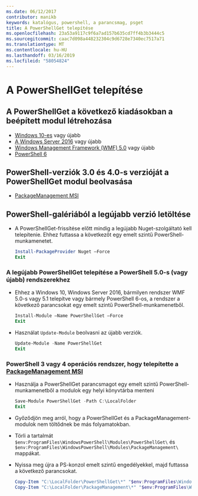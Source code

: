 ```yaml
---
ms.date: 06/12/2017
contributor: manikb
keywords: katalógus, powershell, a parancsmag, psget
title: A PowerShellGet telepítése
ms.openlocfilehash: 23a53a9117c9f6a7ad157b635cd7ff4b3b3444c5
ms.sourcegitcommit: caac7d098a448232304c9d6728e7340ec7517a71
ms.translationtype: MT
ms.contentlocale: hu-HU
ms.lasthandoff: 03/16/2019
ms.locfileid: "58054824"
---
```

# <a name="installing-powershellget"></a>A PowerShellGet telepítése

## <a name="powershellget-is-an-in-box-module-in-the-following-releases"></a>A PowerShellGet a következő kiadásokban a beépített modul létrehozása

- [Windows 10-es](https://www.microsoft.com/windows) vagy újabb
- [A Windows Server 2016](/windows-server/windows-server) vagy újabb
- [Windows Management Framework (WMF) 5.0](https://www.microsoft.com/download/details.aspx?id=50395) vagy újabb
- [PowerShell 6](https://github.com/PowerShell/PowerShell/releases)

## <a name="get-powershellget-module-for-powershell-versions-30-and-40"></a>PowerShell-verziók 3.0 és 4.0-s verzióját a PowerShellGet modul beolvasása

- [PackageManagement MSI](https://www.microsoft.com/download/details.aspx?id=51451)

## <a name="get-the-latest-version-from-powershell-gallery"></a>PowerShell-galériából a legújabb verzió letöltése

- A PowerShellGet-frissítése előtt mindig a legújabb Nuget-szolgáltató kell telepítenie. Ehhez futtassa a következőt egy emelt szintű PowerShell-munkamenetet.

  ```powershell
  Install-PackageProvider Nuget –Force
  Exit
  ```

### <a name="for-systems-with-powershell-50-or-newer-you-can-install-the-latest-powershellget"></a>A legújabb PowerShellGet telepítése a PowerShell 5.0-s (vagy újabb) rendszerekhez

- Ehhez a Windows 10, Windows Server 2016, bármilyen rendszer WMF 5.0-s vagy 5.1 telepítve vagy bármely PowerShell 6-os, a rendszer a következő parancsokat egy emelt szintű PowerShell-munkamenetből.

  ```powershell
  Install-Module –Name PowerShellGet –Force
  Exit
  ```

- Használat `Update-Module` beolvasni az újabb verziók.

  ```powershell
  Update-Module -Name PowerShellGet
  Exit
  ```

### <a name="for-systems-running-powershell-3-or-powershell-4-that-have-installed-the-packagemanagement-msihttpswwwmicrosoftcomdownloaddetailsaspxid51451"></a>PowerShell 3 vagy 4 operációs rendszer, hogy telepítette a [PackageManagement MSI](https://www.microsoft.com/download/details.aspx?id=51451)

- Használja a PowerShellGet parancsmagot egy emelt szintű PowerShell-munkamenetből a modulok egy helyi könyvtárba menteni

  ```powershell
  Save-Module PowerShellGet -Path C:\LocalFolder
  Exit
  ```

- Győződjön meg arról, hogy a PowerShellGet és a PackageManagement-modulok nem töltődnek be más folyamatokban.
- Törli a tartalmát `$env:ProgramFiles\WindowsPowerShell\Modules\PowerShellGet\` és `$env:ProgramFiles\WindowsPowerShell\Modules\PackageManagement\` mappákat.
- Nyissa meg újra a PS-konzol emelt szintű engedélyekkel, majd futtassa a következő parancsokat.

  ```powershell
  Copy-Item "C:\LocalFolder\PowerShellGet\*" "$env:ProgramFiles\WindowsPowerShell\Modules\PowerShellGet\" -Recurse -Force
  Copy-Item "C:\LocalFolder\PackageManagement\*" "$env:ProgramFiles\WindowsPowerShell\Modules\PackageManagement\" -Recurse -Force
  ```
